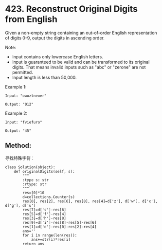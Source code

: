 # 423. Reconstruct Original Digits from English

Given a non-empty string containing an out-of-order English representation of digits 0-9, output the digits in ascending order.

Note:
- Input contains only lowercase English letters.
- Input is guaranteed to be valid and can be transformed to its original digits. That means invalid inputs such as "abc" or "zerone" are not permitted.
- Input length is less than 50,000.

Example 1:

    Input: "owoztneoer"
    
    Output: "012"

Example 2:

    Input: "fviefuro"
    
    Output: "45"
    
## Method:

寻找特殊字符：

    class Solution(object):
        def originalDigits(self, s):
            """
            :type s: str
            :rtype: str
            """
            res=[0]*10
            d=collections.Counter(s)
            res[0], res[2], res[6], res[8], res[4]=d['z'], d['w'], d['x'], d['g'], d['u']
            res[7]=d['s']-res[6]
            res[5]=d['f']-res[4]
            res[3]=d['h']-res[8]
            res[9]=d['i']-res[8]-res[5]-res[6]
            res[1]=d['o']-res[0]-res[2]-res[4]
            ans=''
            for i in range(len(res)):
                ans+=str(i)*res[i]
            return ans